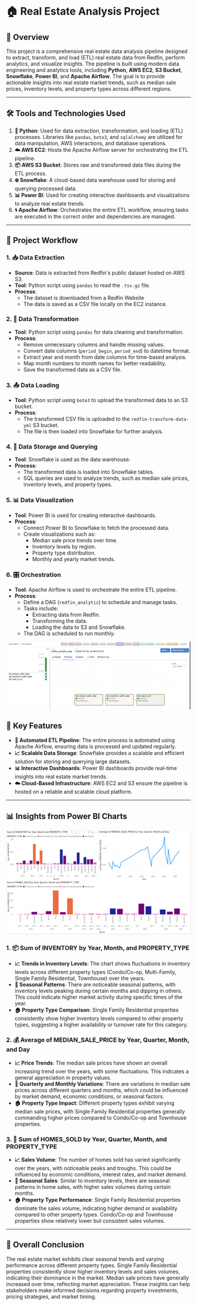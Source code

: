 # 🏠 Real Estate Analysis Project

## 📝 Overview

This project is a comprehensive real estate data analysis pipeline designed to extract, transform, and load (ETL) real estate data from Redfin, perform analytics, and visualize insights. The pipeline is built using modern data engineering and analytics tools, including **Python**, **AWS EC2**, **S3 Bucket**, **Snowflake**, **Power BI**, and **Apache Airflow**. The goal is to provide actionable insights into real estate market trends, such as median sale prices, inventory levels, and property types across different regions.

---

## 🛠️ Tools and Technologies Used

1. **🐍 Python**: Used for data extraction, transformation, and loading (ETL) processes. Libraries like `pandas`, `boto3`, and `sqlalchemy` are utilized for data manipulation, AWS interactions, and database operations.
2. **☁️ AWS EC2**: Hosts the Apache Airflow server for orchestrating the ETL pipeline.
3. **📦 AWS S3 Bucket**: Stores raw and transformed data files during the ETL process.
4. **❄️ Snowflake**: A cloud-based data warehouse used for storing and querying processed data.
5. **📊 Power BI**: Used for creating interactive dashboards and visualizations to analyze real estate trends.
6. **🌀 Apache Airflow**: Orchestrates the entire ETL workflow, ensuring tasks are executed in the correct order and dependencies are managed.

---

## 🔄 Project Workflow

### 1. **📥 Data Extraction**
   - **Source**: Data is extracted from Redfin's public dataset hosted on AWS S3.
   - **Tool**: Python script using `pandas` to read the `.tsv.gz` file.
   - **Process**:
     - The dataset is downloaded from a Redfin Website
     - The data is saved as a CSV file locally on the EC2 instance.

### 2. **🔄 Data Transformation**
   - **Tool**: Python script using `pandas` for data cleaning and transformation.
   - **Process**:
     - Remove unnecessary columns and handle missing values.
     - Convert date columns (`period_begin`, `period_end`) to datetime format.
     - Extract year and month from date columns for time-based analysis.
     - Map month numbers to month names for better readability.
     - Save the transformed data as a CSV file.

### 3. **📤 Data Loading**
   - **Tool**: Python script using `boto3` to upload the transformed data to an S3 bucket.
   - **Process**:
     - The transformed CSV file is uploaded to the `redfin-transform-data-yml` S3 bucket.
     - The file is then loaded into Snowflake for further analysis.

### 4. **💾 Data Storage and Querying**
   - **Tool**: Snowflake is used as the data warehouse.
   - **Process**:
     - The transformed data is loaded into Snowflake tables.
     - SQL queries are used to analyze trends, such as median sale prices, inventory levels, and property types.

### 5. **📊 Data Visualization**
   - **Tool**: Power BI is used for creating interactive dashboards.
   - **Process**:
     - Connect Power BI to Snowflake to fetch the processed data.
     - Create visualizations such as:
       - Median sale price trends over time.
       - Inventory levels by region.
       - Property type distribution.
       - Monthly and yearly market trends.

### 6. **🎛️ Orchestration**
   - **Tool**: Apache Airflow is used to orchestrate the entire ETL pipeline.
   - **Process**:
     - Define a DAG (`redfin_analytic`) to schedule and manage tasks.
     - Tasks include:
       - Extracting data from Redfin.
       - Transforming the data.
       - Loading the data to S3 and Snowflake.
     - The DAG is scheduled to run monthly.

![Airflow](airflow.png)

## 🔑 Key Features

- **🤖 Automated ETL Pipeline**: The entire process is automated using Apache Airflow, ensuring data is processed and updated regularly.
- **📈 Scalable Data Storage**: Snowflake provides a scalable and efficient solution for storing and querying large datasets.
- **📊 Interactive Dashboards**: Power BI dashboards provide real-time insights into real estate market trends.
- **☁️ Cloud-Based Infrastructure**: AWS EC2 and S3 ensure the pipeline is hosted on a reliable and scalable cloud platform.

---

## 📊 Insights from Power BI Charts

![Real Estate](stock.png)

### 1. **📦 Sum of INVENTORY by Year, Month, and PROPERTY_TYPE**
   - **📈 Trends in Inventory Levels**: The chart shows fluctuations in inventory levels across different property types (Condo/Co-op, Multi-Family, Single Family Residential, Townhouse) over the years.
   - **📅 Seasonal Patterns**: There are noticeable seasonal patterns, with inventory levels peaking during certain months and dipping in others. This could indicate higher market activity during specific times of the year.
   - **🏠 Property Type Comparison**: Single Family Residential properties consistently show higher inventory levels compared to other property types, suggesting a higher availability or turnover rate for this category.

### 2. **💰 Average of MEDIAN_SALE_PRICE by Year, Quarter, Month, and Day**
   - **📈 Price Trends**: The median sale prices have shown an overall increasing trend over the years, with some fluctuations. This indicates a general appreciation in property values.
   - **📅 Quarterly and Monthly Variations**: There are variations in median sale prices across different quarters and months, which could be influenced by market demand, economic conditions, or seasonal factors.
   - **🏠 Property Type Impact**: Different property types exhibit varying median sale prices, with Single Family Residential properties generally commanding higher prices compared to Condo/Co-op and Townhouse properties.

### 3. **🏡 Sum of HOMES_SOLD by Year, Quarter, Month, and PROPERTY_TYPE**
   - **📈 Sales Volume**: The number of homes sold has varied significantly over the years, with noticeable peaks and troughs. This could be influenced by economic conditions, interest rates, and market demand.
   - **📅 Seasonal Sales**: Similar to inventory levels, there are seasonal patterns in home sales, with higher sales volumes during certain months.
   - **🏠 Property Type Performance**: Single Family Residential properties dominate the sales volume, indicating higher demand or availability compared to other property types. Condo/Co-op and Townhouse properties show relatively lower but consistent sales volumes.

---

## 🎯 Overall Conclusion

The real estate market exhibits clear seasonal trends and varying performance across different property types. Single Family Residential properties consistently show higher inventory levels and sales volumes, indicating their dominance in the market. Median sale prices have generally increased over time, reflecting market appreciation. These insights can help stakeholders make informed decisions regarding property investments, pricing strategies, and market timing.
